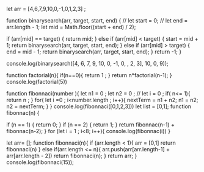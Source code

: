 let arr = [4,6,7,9,10,0,-1,0,1,2,3] ;

function binarysearch(arr, target, start, end) {
  // let start = 0;
  // let end = arr.length - 1;
  let mid = Math.floor((start + end) / 2);

  if (arr[mid] == target) {
    return mid;
  } else if (arr[mid] < target) {
    start = mid + 1;
    return binarysearch(arr, target, start, end);
  } else if (arr[mid] > target) {
    end = mid - 1;
    return binarysearch(arr, target, start, end);
  }
  return -1;
}

console.log(binarysearch([4, 6, 7, 9, 10, 0, -1, 0, , 2, 3], 10, 0, 9));

function factorial(n){
  if(n==0){
    return 1 ;
  }
  return n*factorial(n-1);
}
console.log(factorial(5))

function fibonnaci(number ){
  let n1 = 0 ;
  let n2 = 0 ;
  // let i = 0 ;
  if( n<= 1){
    return n ;
  }
  for( let i =0 ; i<number.length ; i++){
    nextTerm = n1 + n2;
    n1 = n2;
    n2 = nextTerm;
  }
}
console.log(fibonnaci([0,1,2,3]))
let list = [0,1];
function fibonnac(n) {
  

  if (n == 1) {
    return 0;
  }
  if (n == 2) {
    return 1;
  }
  return  fibonnac(n-1) + fibonnac(n-2);
}
for (let i = 1 ; i<8; i++){
  console.log(fibonnac(i))
}  

let arr= [];
function fibonnaci(n){
  if (arr.length < 1){
    arr = [0,1]
    return fibonnaci(n)
  }
  else if(arr.length <= n){
    arr.push(arr[arr.length-1] + arr[arr.length - 2])
    return fibonnaci(n);
  }
  return arr;
}
console.log(fibonnaci(15));
